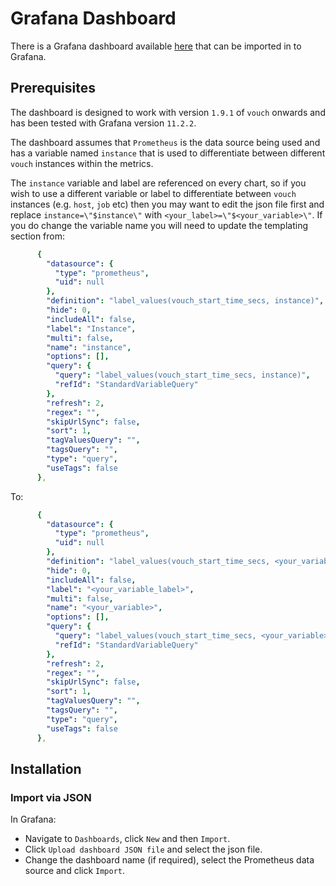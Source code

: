 # Grafana Dashboard

There is a Grafana dashboard available [here](../../grafana/Vouch_Attestant.json) that can be imported in to Grafana.

## Prerequisites 

The dashboard is designed to work with version `1.9.1` of `vouch` onwards and has been tested with Grafana version `11.2.2`.

The dashboard assumes that `Prometheus` is the data source being used and has a variable named `instance` that is used to differentiate between different `vouch` instances within the metrics.

The `instance` variable and label are referenced on every chart, so if you wish to use a different variable or label to differentiate between `vouch` instances (e.g. `host`, `job` etc) then you may want to edit the json file first and replace `instance=\"$instance\"` with `<your_label>=\"$<your_variable>\"`. If you do change the variable name you will need to update the templating section from:

```yaml
      {
        "datasource": {
          "type": "prometheus",
          "uid": null
        },
        "definition": "label_values(vouch_start_time_secs, instance)",
        "hide": 0,
        "includeAll": false,
        "label": "Instance",
        "multi": false,
        "name": "instance",
        "options": [],
        "query": {
          "query": "label_values(vouch_start_time_secs, instance)",
          "refId": "StandardVariableQuery"
        },
        "refresh": 2,
        "regex": "",
        "skipUrlSync": false,
        "sort": 1,
        "tagValuesQuery": "",
        "tagsQuery": "",
        "type": "query",
        "useTags": false
      },
```

To:

```yaml
      {
        "datasource": {
          "type": "prometheus",
          "uid": null
        },
        "definition": "label_values(vouch_start_time_secs, <your_variable>)",
        "hide": 0,
        "includeAll": false,
        "label": "<your_variable_label>",
        "multi": false,
        "name": "<your_variable>",
        "options": [],
        "query": {
          "query": "label_values(vouch_start_time_secs, <your_variable>)",
          "refId": "StandardVariableQuery"
        },
        "refresh": 2,
        "regex": "",
        "skipUrlSync": false,
        "sort": 1,
        "tagValuesQuery": "",
        "tagsQuery": "",
        "type": "query",
        "useTags": false
      },
```

## Installation

### Import via JSON

In Grafana:

* Navigate to `Dashboards`, click `New` and then `Import`. 
* Click `Upload dashboard JSON file` and select the json file.
* Change the dashboard name (if required), select the Prometheus data source and click `Import`.



